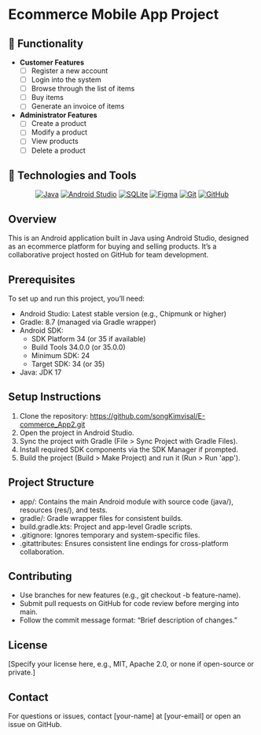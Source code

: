 # Ecommerce Mobile App Project

## 🛒 Functionality

- **Customer Features**
  - [ ] Register a new account
  - [ ] Login into the system
  - [ ] Browse through the list of items
  - [ ] Buy items
  - [ ] Generate an invoice of items

- **Administrator Features**
  - [ ] Create a product
  - [ ] Modify a product
  - [ ] View products
  - [ ] Delete a product

## 🚀 Technologies and Tools

<div style="text-align: center">

[![Java](https://skillicons.dev/icons?i=java)](https://skillicons.dev)
[![Android Studio](https://skillicons.dev/icons?i=androidstudio)](https://skillicons.dev)
[![SQLite](https://skillicons.dev/icons?i=sqlite)](https://skillicons.dev)
[![Figma](https://skillicons.dev/icons?i=figma)](https://skillicons.dev)
[![Git](https://skillicons.dev/icons?i=git)](https://skillicons.dev)
[![GitHub](https://skillicons.dev/icons?i=github)](https://skillicons.dev)

</div>





## Overview
This is an Android application built in Java using Android Studio, designed as an ecommerce platform for buying and selling products. It’s a collaborative project hosted on GitHub for team development.

## Prerequisites
To set up and run this project, you’ll need:

- Android Studio: Latest stable version (e.g., Chipmunk or higher)
- Gradle: 8.7 (managed via Gradle wrapper)
- Android SDK:
    - SDK Platform 34 (or 35 if available)
    - Build Tools 34.0.0 (or 35.0.0)
    - Minimum SDK: 24
    - Target SDK: 34 (or 35)
- Java: JDK 17

## Setup Instructions
1. Clone the repository: https://github.com/songKimvisal/E-commerce_App2.git
2. Open the project in Android Studio.
3. Sync the project with Gradle (File > Sync Project with Gradle Files).
4. Install required SDK components via the SDK Manager if prompted.
5. Build the project (Build > Make Project) and run it (Run > Run 'app').

## Project Structure
- app/: Contains the main Android module with source code (java/), resources (res/), and tests.
- gradle/: Gradle wrapper files for consistent builds.
- build.gradle.kts: Project and app-level Gradle scripts.
- .gitignore: Ignores temporary and system-specific files.
- .gitattributes: Ensures consistent line endings for cross-platform collaboration.

## Contributing
- Use branches for new features (e.g., git checkout -b feature-name).
- Submit pull requests on GitHub for code review before merging into main.
- Follow the commit message format: “Brief description of changes.”

## License
[Specify your license here, e.g., MIT, Apache 2.0, or none if open-source or private.]

## Contact
For questions or issues, contact [your-name] at [your-email] or open an issue on GitHub.